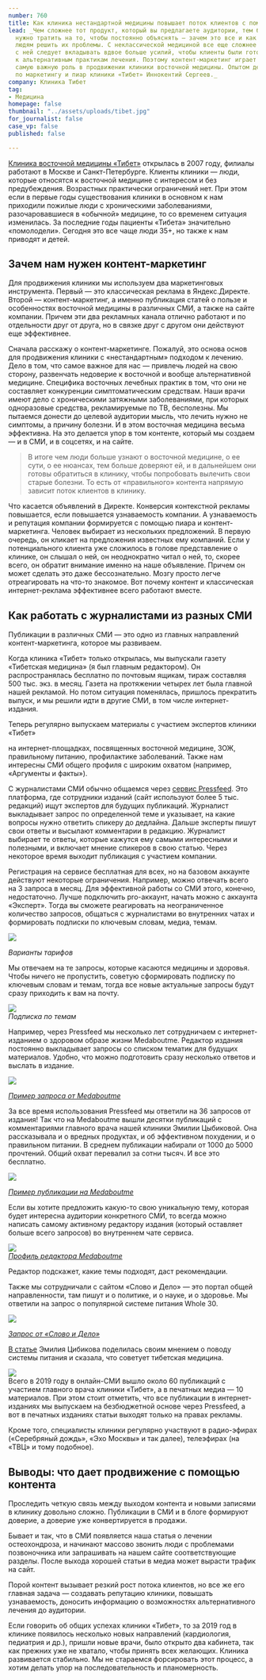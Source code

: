 ```yaml
---
number: 760
title: Как клиника нестандартной медицины повышает поток клиентов с помощью контент-маркетинга
lead: _Чем сложнее тот продукт, который вы предлагаете аудитории, тем больше времени
  нужно тратить на то, чтобы постоянно объяснять — зачем это все и как это поможет
  людям решить их проблемы. С неклассической медициной все еще сложнее — в случае
  с ней следует вкладывать вдвое больше усилий, чтобы клиенты были готовы обратиться
  к альтернативным практикам лечения. Поэтому контент-маркетинг играет практически
  самую важную роль в продвижении клиники восточной медицины. Опытом делится директор
  по маркетингу и пиар клиники «Тибет» Иннокентий Сергеев._
company: Клиника Тибет
tag:
- Медицина
homepage: false
thumbnail: "../assets/uploads/tibet.jpg"
for_journalist: false
case_vp: false
published: false

---
```

[Клиника восточной медицины «Тибет»](https://www.clinica-tibet.ru/) открылась в 2007 году, филиалы работают в Москве и Санкт-Петербурге. Клиенты клиники — люди, которые относятся к восточной медицине с интересом и без предубеждения. Возрастных практически ограничений нет. При этом если в первые годы существования клиники в основном к нам приходили пожилые люди с хроническими заболеваниями, разочаровавшиеся в «обычной» медицине, то со временем ситуация изменилась. За последние годы пациенты «Тибета» значительно «помолодели». Сегодня это все чаще люди 35+, но также к нам приводят и детей.

## Зачем нам нужен контент-маркетинг

Для продвижения клиники мы используем два маркетинговых инструмента. Первый — это классическая реклама в Яндекс.Директе. Второй — контент-маркетинг, а именно публикация статей о пользе и особенностях восточной медицины в различных СМИ, а также на сайте компании. Причем эти два рекламных канала отлично работают и по отдельности друг от друга, но в связке друг с другом они действуют еще эффективнее.

Сначала расскажу о контент-маркетинге. Пожалуй, это основа основ для продвижения клиники с «нестандартным» подходом к лечению. Дело в том, что самое важное для нас — привлечь людей на свою сторону, развенчать недоверие к восточной и вообще альтернативной медицине. Специфика восточных лечебных практик в том, что они не составляет конкуренции симптоматическим средствам. Наши врачи имеют дело с хроническими затяжными заболеваниями, при которых одноразовые средства, рекламируемые по ТВ, бесполезны. Мы пытаемся донести до целевой аудитории мысль, что лечить нужно не симптомы, а причину болезни. И в этом восточная медицина весьма эффективна. На это делается упор в том контенте, который мы создаем — и в СМИ, и в соцсетях, и на сайте.

> В итоге чем люди больше узнают о восточной медицине, о ее сути, о ее нюансах, тем больше доверяют ей, и в дальнейшем они готовы обратиться в клинику, чтобы попробовать вылечить свои старые болезни. То есть от «правильного» контента напрямую зависит поток клиентов в клинику.

Что касается объявлений в Директе. Конверсия контекстной рекламы повышается, если повышается узнаваемость компании. А узнаваемость и репутация компании формируется с помощью пиара и контент-маркетинга. Человек выбирает из нескольких предложений. В первую очередь, он кликает на предложения известных ему компаний. Если у потенциального клиента уже сложилось в голове представление о клинике, он слышал о ней, он неоднократно читал о ней, то, скорее всего, он обратит внимание именно на наше объявление. Причем он может сделать это даже бессознательно. Мозгу просто легче отреагировать на что-то знакомое. Вот почему контент и классическая интернет-реклама эффективнее всего работают вместе.

## Как работать с журналистами из разных СМИ

Публикации в различных СМИ — это одно из главных направлений контент-маркетинга, которое мы развиваем.

Когда клиника «Тибет» только открылась, мы выпускали газету «Тибетская медицина» (я был главным редактором). Он распространялась бесплатно по почтовым ящикам, тираж составляя 500 тыс. экз. в месяц. Газета на протяжении четырех лет была главной нашей рекламой. Но потом ситуация поменялась, пришлось прекратить выпуск, и мы решили идти в другие СМИ, в том числе интернет-издания.

Теперь регулярно выпускаем материалы с участием экспертов клиники «Тибет»

на интернет-площадках, посвященных восточной медицине, ЗОЖ, правильному питанию, профилактике заболеваний. Также нам интересны СМИ общего профиля с широким охватом (например, «Аргументы и факты»).

С журналистами СМИ обычно общаемся через [сервис Pressfeed](https://pressfeed.ru/). Это платформа, где сотрудники изданий (сайт используют более 5 тыс. редакций) ищут экспертов для будущих публикаций. Журналист выкладывает запрос по определенной теме и указывает, на какие вопросы нужно ответить спикеру до дедлайна. Дальше эксперты пишут свои ответы и высылают комментарии в редакцию. Журналист выбирает те ответы, которые кажутся ему самыми интересными и полезными, и включает мнение спикеров в свою статью. Через некоторое время выходит публикация с участием компании.

Регистрация на сервисе бесплатная для всех, но на базовом аккаунте действуют некоторые ограничения. Например, можно отвечать всего на 3 запроса в месяц. Для эффективной работы со СМИ этого, конечно, недостаточно. Лучше подключить pro-аккаунт, начать можно с аккаунта «Эксперт». Тогда вы сможете реагировать на неограниченное количество запросов, общаться с журналистами во внутренних чатах и формировать подписки по ключевым словам, медиа, темам.

![](../assets/uploads/tibet_pressfeed.jpg)

_Варианты тарифов_

Мы отвечаем на те запросы, которые касаются медицины и здоровья. Чтобы ничего не пропустить, советую сформировать подписку по ключевым словам и темам, тогда все новые актуальные запросы будут сразу приходить к вам на почту.

![](../assets/uploads/tibet_podpiski.jpg)  
_Подписка по темам_

Например, через Pressfeed мы несколько лет сотрудничаем с интернет-изданием о здоровом образе жизни Medaboutme. Редактор издания постоянно выкладывает запросы со списком тематик для будущих материалов. Удобно, что можно подготовить сразу несколько ответов и выслать в издание.

![](../assets/uploads/tibet_medabout_zapros.jpg)

[_Пример запроса от Medaboutme_](https://pressfeed.ru/query/47943)

За все время использования Pressfeed мы ответили на 36 запросов от издания! Так что на Medaboutme вышли десятки публикаций с комментариями главного врача нашей клиники Эмилии Цыбиковой. Она рассказывала и о вредных продуктах, и об эффективном похудении, и о правильном питании. В среднем публикации набирали от 1000 до 5000 прочтений. Общий охват перевалил за сотни тысяч. И все это бесплатно.

![](../assets/uploads/tibet_medabout_tekst.jpg)

[_Пример публикации на Medaboutme_](https://medaboutme.ru/obraz-zhizni/publikacii/stati/pitanie_i_diety/16_vrednykh_produktov_kotorye_izbegayut_uchenye_i_vrachi/)

Если вы хотите предложить какую-то свою уникальную тему, которая будет интересна аудитории конкретного СМИ, то всегда можно написать самому активному редактору издания (который оставляет больше всего запросов) во внутреннем чате сервиса.

![](../assets/uploads/tibet_medabout_zhur.jpg)  
[_Профиль редактора Medaboutme_](https://pressfeed.ru/people/16392)

Редактор подскажет, какие темы подходят, даст рекомендации.

Также мы сотрудничали с сайтом «Слово и Дело» — это портал общей направленности, там пишут и о политике, и о науке, и о здоровье. Мы ответили на запрос о популярной системе питания Whole 30.

![](../assets/uploads/tibet_slovodelo_zapros.jpg)

[_Запрос от «Слово и Дело»_](https://pressfeed.ru/query/65722)

[В статье](https://slovodel.com/550298-vrachi-rasskazali-chto-dumayut-o-sisteme-pitaniya-whole-30) Эмилия Цибикова поделилась своим мнением о поводу системы питания и сказала, что советует тибетская медицина.

![](../assets/uploads/tibet_slovodelo_komment.jpg)  
Всего в 2019 году в онлайн-СМИ вышло около 60 публикаций с участием главного врача клиники «Тибет», а в печатных медиа — 10 материалов. При этом стоит отметить, что все публикации в интернет-изданиях мы выпускаем на безбюджетной основе через Pressfeed, а вот в печатных изданиях статьи выходят только на правах рекламы.

Кроме того, специалисты клиники регулярно участвуют в радио-эфирах («Серебряный дождь», «Эхо Москвы» и так далее), телеэфирах (на «ТВЦ» и тому подобное).

## Выводы: что дает продвижение с помощью контента

Проследить четкую связь между выходом контента и новыми записями в клинику довольно сложно. Публикации в СМИ и в блоге формируют доверие, а доверие уже конвертируется в продажи.

Бывает и так, что в СМИ появляется наша статья о лечении остеохондроза, и начинают массово звонить люди с проблемами позвоночника или запрашивать на нашем сайте соответствующие разделы. После выхода хорошей статьи в медиа может вырасти трафик на сайт.

Порой контент вызывает резкий рост потока клиентов, но все же его главная задача — создавать репутацию клиники, повышать узнаваемость, доносить информацию о возможностях альтернативного лечения до аудитории.

Если говорить об общих успехах клиники «Тибет», то за 2019 год в клинике появилось несколько новых направлений (кардиология, педиатрия и др.), пришли новые врачи, было открыто два кабинета, так как прежних уже не хватало, чтобы принять всех желающих. Клиника развивается стабильно. Мы не стараемся форсировать этот процесс, а хотим делать упор на последовательность и планомерность.